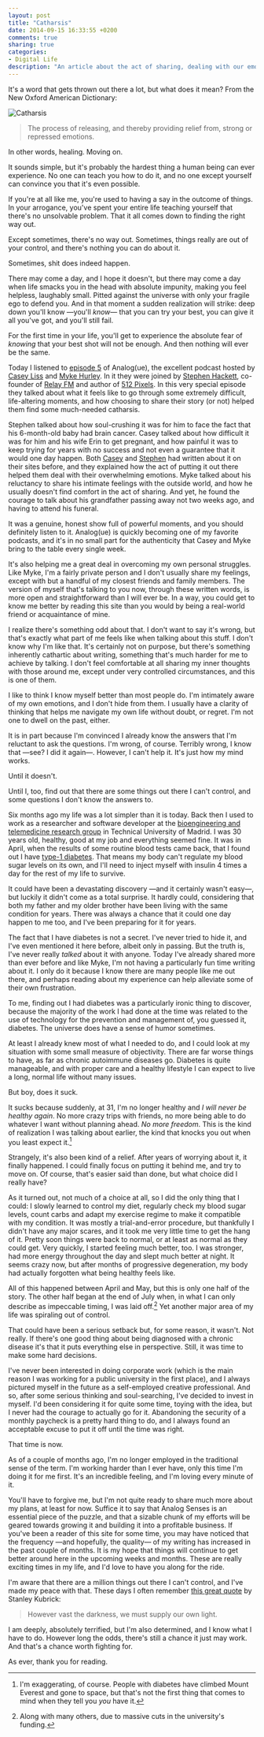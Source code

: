 ```yaml
---
layout: post
title: "Catharsis"
date: 2014-09-15 16:33:55 +0200
comments: true
sharing: true
categories: 
- Digital Life
description: "An article about the act of sharing, dealing with our emotions, facing our fears, and moving on."
---
```


It's a word that gets thrown out there a lot, but what does it mean? From the New Oxford American Dictionary:

![Catharsis](https://farm6.staticflickr.com/5556/15224878726_3e96d93fc6_o.png)

> The process of releasing, and thereby providing relief from, strong or repressed emotions.

In other words, healing. Moving on. 

It sounds simple, but it's probably the hardest thing a human being can ever experience. No one can teach you how to do it, and no one except yourself can convince you that it's even possible.

If you're at all like me, you're used to having a say in the outcome of things. In your arrogance, you've spent your entire life teaching yourself that there's no unsolvable problem. That it all comes down to finding the right way out.

Except sometimes, there's no way out. Sometimes, things really are out of your control, and there's nothing you can do about it.

Sometimes, shit does indeed happen.

There may come a day, and I hope it doesn't, but there may come a day when life smacks you in the head with absolute impunity, making you feel helpless, laughably small. Pitted against the universe with only your fragile ego to defend you. And in that moment a sudden realization will strike: deep down you'll know —you'll _know_— that you can try your best, you can give it all you've got, and you'll still fail.

For the first time in your life, you'll get to experience the absolute fear of _knowing_ that your best shot will not be enough. And then nothing will ever be the same.

Today I listened to [episode 5](http://relay.fm/analogue/5) of Analog(ue), the excellent podcast hosted by [Casey Liss](http://twitter.com/caseyliss) and [Myke Hurley](http://twitter.com/imyke). In it they were joined by [Stephen Hackett](http://twitter.com/ismh), co-founder of [Relay FM](http://relay.fm) and author of [512 Pixels](http://www.512pixels.net). In this very special episode they talked about what it feels like to go through some extremely difficult, life-altering moments, and how choosing to share their story (or not) helped them find some much-needed catharsis.

Stephen talked about how soul-crushing it was for him to face the fact that his 6-month-old baby had brain cancer. Casey talked about how difficult it was for him and his wife Erin to get pregnant, and how painful it was to keep trying for years with no success and not even a guarantee that it would one day happen. Both [Casey](http://www.caseyliss.com/2014/5/14/finally) and [Stephen](http://www.512pixels.net/blog/2011/04/two-years) had written about it on their sites before, and they explained how the act of putting it out there helped them deal with their overwhelming emotions. Myke talked about his reluctancy to share his intimate feelings with the outside world, and how he usually doesn't find comfort in the act of sharing. And yet, he found the courage to talk about his grandfather passing away not two weeks ago, and having to attend his funeral.

It was a genuine, honest show full of powerful moments, and you should definitely listen to it. Analog(ue) is quickly becoming one of my favorite podcasts, and it's in no small part for the authenticity that Casey and Myke bring to the table every single week.

It's also helping me a great deal in overcoming my own personal struggles. Like Myke, I'm a fairly private person and I don't usually share my feelings, except with but a handful of my closest friends and family members. The version of myself that's talking to you now, through these written words, is more open and straightforward than I will ever be. In a way, you could get to know me better by reading this site than you would by being a real-world friend or acquaintance of mine.

I realize there's something odd about that. I don't want to say it's wrong, but that's exactly what part of me feels like when talking about this stuff. I don't know why I'm like that. It's certainly not on purpose, but there's something inherently cathartic about writing, something that's much harder for me to achieve by talking. I don't feel comfortable at all sharing my inner thoughts with those around me, except under very controlled circumstances, and this is one of them.

I like to think I know myself better than most people do. I'm intimately aware of my own emotions, and I don't hide from them. I usually have a clarity of thinking that helps me navigate my own life without doubt, or regret. I'm not one to dwell on the past, either.

It is in part because I'm convinced I already know the answers that I'm reluctant to ask the questions. I'm wrong, of course. Terribly wrong, I know that —see? I did it again—. However, I can't help it. It's just how my mind works. 

Until it doesn't. 

Until I, too, find out that there are some things out there I can't control, and some questions I don't know the answers to.

Six months ago my life was a lot simpler than it is today. Back then I used to work as a researcher and software developer at the [bioengineering and telemedicine research group](http://www.gbt.tfo.upm.es) in Technical University of Madrid. I was 30 years old, healthy, good at my job and everything seemed fine. It was in April, when the results of some routine blood tests came back, that I found out I have [type-1 diabetes](http://en.wikipedia.org/wiki/Diabetes_mellitus_type_1). That means my body can't regulate my blood sugar levels on its own, and I'll need to inject myself with insulin 4 times a day for the rest of my life to survive.

It could have been a devastating discovery —and it certainly wasn't easy—, but luckily it didn't come as a total surprise. It hardly could, considering that both my father and my older brother have been living with the same condition for years. There was always a chance that it could one day happen to me too, and I've been preparing for it for years.

The fact that I have diabetes is not a secret. I've never tried to hide it, and I've even mentioned it here before, albeit only in passing. But the truth is, I've never really _talked_ about it with anyone. Today I've already shared more than ever before and like Myke, I'm not having a particularly fun time writing about it. I only do it because I know there are many people like me out there, and perhaps reading about my experience can help alleviate some of their own frustration.

To me, finding out I had diabetes was a particularly ironic thing to discover, because the majority of the work I had done at the time was related to the use of technology for the prevention and management of, you guessed it, diabetes. The universe does have a sense of humor sometimes.

At least I already knew most of what I needed to do, and I could look at my situation with some small measure of objectivity. There are far worse things to have, as far as chronic autoimmune diseases go. Diabetes is quite manageable, and with proper care and a healthy lifestyle I can expect to live a long, normal life without many issues.

But boy, does it suck.

It sucks because suddenly, at 31, I'm no longer healthy and _I will never be healthy again_. No more crazy trips with friends, no more being able to do whatever I want without planning ahead. _No more freedom_. This is the kind of realization I was talking about earlier, the kind that knocks you out when you least expect it.[^1]

[^1]: I'm exaggerating, of course. People with diabetes have climbed Mount Everest and gone to space, but that's not the first thing that comes to mind when they tell you _you_ have it.

Strangely, it's also been kind of a relief. After years of worrying about it, it finally happened. I could finally focus on putting it behind me, and try to move on. Of course, that's easier said than done, but what choice did I really have? 

As it turned out, not much of a choice at all, so I did the only thing that I could: I slowly learned to control my diet, regularly check my blood sugar levels, count carbs and adapt my exercise regime to make it compatible with my condition. It was mostly a trial-and-error procedure, but thankfully I didn't have any major scares, and it took me very little time to get the hang of it. Pretty soon things were back to normal, or at least as normal as they could get. Very quickly, I started feeling much better, too. I was stronger, had more energy throughout the day and slept much better at night. It seems crazy now, but after months of progressive degeneration, my body had actually forgotten what being healthy feels like.

All of this happened between April and May, but this is only one half of the story. The other half began at the end of July when, in what I can only describe as impeccable timing, I was laid off.[^2] Yet another major area of my life was spiraling out of control.

[^2]: Along with many others, due to massive cuts in the university's funding.

That could have been a serious setback but, for some reason, it wasn't. Not really. If there's one good thing about being diagnosed with a chronic disease it's that it puts everything else in perspective. Still, it was time to make some hard decisions.

I've never been interested in doing corporate work (which is the main reason I was working for a public university in the first place), and I always pictured myself in the future as a self-employed creative professional. And so, after some serious thinking and soul-searching, I've decided to invest in myself. I'd been considering it for quite some time, toying with the idea, but I never had the courage to actually go for it. Abandoning the security of a monthly paycheck is a pretty hard thing to do, and I always found an acceptable excuse to put it off until the time was right. 

That time is now.

As of a couple of months ago, I'm no longer employed in the traditional sense of the term. I'm working harder than I ever have, only this time I'm doing it for me first. It's an incredible feeling, and I'm loving every minute of it.

You'll have to forgive me, but I'm not quite ready to share much more about my plans, at least for now. Suffice it to say that Analog Senses is an essential piece of the puzzle, and that a sizable chunk of my efforts will be geared towards growing it and building it into a profitable business. If you've been a reader of this site for some time, you may have noticed that the frequency —and hopefully, the quality— of my writing has increased in the past couple of months. It is my hope that things will continue to get better around here in the upcoming weeks and months. These are really exciting times in my life, and I'd love to have you along for the ride.

I'm aware that there are a million things out there I can't control, and I've made my peace with that. These days I often remember [this great quote](http://books.google.com/books?id=iOU9bIlnPHIC&lpg=PA73&dq=%22if%20life%20is%20so%20purposeless%2C%20do%20you%20feel%20that%20it's%20worth%20living%3F%22&pg=PA73#v=onepage&q=%22if%20life%20is%20so%20purposeless%2C%20do%20you%20feel%20that%20it's%20worth%20living%3F%22&f=false) by Stanley Kubrick:

> However vast the darkness, we must supply our own light.

I am deeply, absolutely terrified, but I'm also determined, and I know what I have to do. However long the odds, there's still a chance it just may work. And that's a chance worth fighting for.

As ever, thank you for reading.